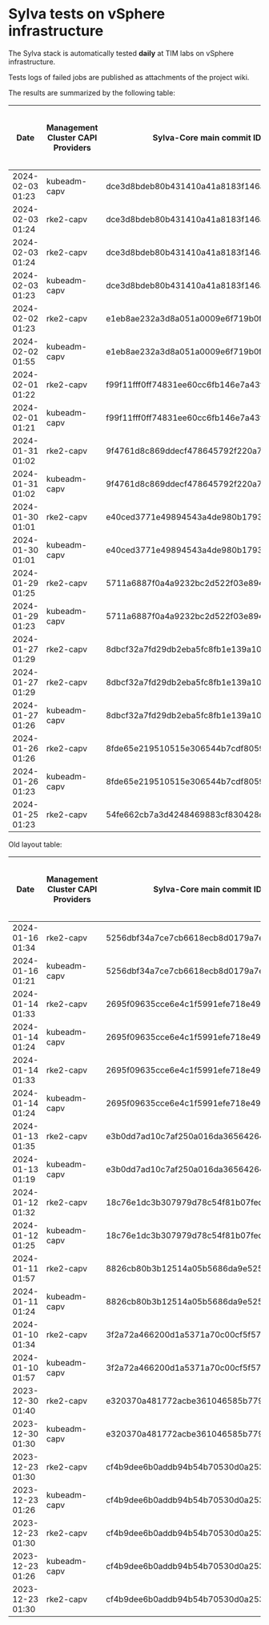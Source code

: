 # Sylva tests on vSphere infrastructure

The Sylva stack is automatically tested **daily** at TIM labs on vSphere infrastructure.

Tests logs of failed jobs are published as attachments of the project wiki.

The results are summarized by the following table:

| Date                      | Management Cluster CAPI Providers | Sylva-Core main commit ID        | Management cluster result                    | Workload cluster result              | Test logs (only for failed tests) |
|---------------------------|-----------------------------------|----------------------------------|----------------------------------------------|--------------------------------------|-----------------------------------|
|2024-02-03 01:23|kubeadm-capv|dce3d8bdeb80b431410a41a8183f146a0fd4ae24|:white_check_mark:|:white_check_mark:||
|2024-02-03 01:24|rke2-capv|dce3d8bdeb80b431410a41a8183f146a0fd4ae24|:white_check_mark:|:white_check_mark:||
|2024-02-03 01:24|rke2-capv|dce3d8bdeb80b431410a41a8183f146a0fd4ae24|:white_check_mark:|:white_check_mark:||
|2024-02-03 01:23|kubeadm-capv|dce3d8bdeb80b431410a41a8183f146a0fd4ae24|:white_check_mark:|:white_check_mark:||
|2024-02-02 01:23|rke2-capv|e1eb8ae232a3d8a051a0009e6f719b0f928c882f|:white_check_mark:|:white_check_mark:|[link](https://gitlab.com/sylva-projects/sylva-core/-/wikis/uploads/62f476a89c637cf7c9a514309f2c4a22/capv-logs.gz)|
|2024-02-02 01:55|kubeadm-capv|e1eb8ae232a3d8a051a0009e6f719b0f928c882f|:x:|N/A|[link](https://gitlab.com/sylva-projects/sylva-core/-/wikis/uploads/62f476a89c637cf7c9a514309f2c4a22/capv-logs.gz)|
|2024-02-01 01:22|rke2-capv|f99f11fff0ff74831ee60cc6fb146e7a43fef885|:white_check_mark:|:x:||
|2024-02-01 01:21|kubeadm-capv|f99f11fff0ff74831ee60cc6fb146e7a43fef885|:white_check_mark:|:x:||
|2024-01-31 01:02|rke2-capv|9f4761d8c869ddecf478645792f220a7417fca65|:x:|N/A|[link](https://gitlab.com/sylva-projects/sylva-core/-/wikis/uploads/d06a59e9cbbd767b6097c9e6ef47d89a/capv-logs.gz)|
|2024-01-31 01:02|kubeadm-capv|9f4761d8c869ddecf478645792f220a7417fca65|:x:|N/A|[link](https://gitlab.com/sylva-projects/sylva-core/-/wikis/uploads/d06a59e9cbbd767b6097c9e6ef47d89a/capv-logs.gz)|
|2024-01-30 01:01|rke2-capv|e40ced3771e49894543a4de980b1793917ce7b77|:x:|N/A|[link](https://gitlab.com/sylva-projects/sylva-core/-/wikis/uploads/a2da3533608850cfd8d4eb7477c05830/capv-logs.gz)|
|2024-01-30 01:01|kubeadm-capv|e40ced3771e49894543a4de980b1793917ce7b77|:x:|N/A|[link](https://gitlab.com/sylva-projects/sylva-core/-/wikis/uploads/a2da3533608850cfd8d4eb7477c05830/capv-logs.gz)|
|2024-01-29 01:25|rke2-capv|5711a6887f0a4a9232bc2d522f03e89478f17535|:white_check_mark:|:white_check_mark:||
|2024-01-29 01:23|kubeadm-capv|5711a6887f0a4a9232bc2d522f03e89478f17535|:white_check_mark:|:white_check_mark:||
|2024-01-27 01:29|rke2-capv|8dbcf32a7fd29db2eba5fc8fb1e139a1070144b0|:white_check_mark:|:white_check_mark:||
|2024-01-27 01:29|rke2-capv|8dbcf32a7fd29db2eba5fc8fb1e139a1070144b0|:white_check_mark:|:white_check_mark:||
|2024-01-27 01:26|kubeadm-capv|8dbcf32a7fd29db2eba5fc8fb1e139a1070144b0|:white_check_mark:|:white_check_mark:||
|2024-01-26 01:26|rke2-capv|8fde65e219510515e306544b7cdf8059833dad5f|:white_check_mark:|:white_check_mark:||
|2024-01-26 01:23|kubeadm-capv|8fde65e219510515e306544b7cdf8059833dad5f|:white_check_mark:|:white_check_mark:||
|2024-01-25 01:23|rke2-capv|54fe662cb7a3d4248469883cf830428c490070b4|:white_check_mark:|:white_check_mark:||

Old layout table:

| Date                      | Management Cluster CAPI Providers | Sylva-Core main commit ID        | Result                                       | Test logs (only for failed tests) |
|---------------------------|-----------------------------------|----------------------------------|----------------------------------------------|-----------------------------------|
|2024-01-16 01:34|rke2-capv|5256dbf34a7ce7cb6618ecb8d0179a7eae5fbd46|:white_check_mark: success||
|2024-01-16 01:21|kubeadm-capv|5256dbf34a7ce7cb6618ecb8d0179a7eae5fbd46|:white_check_mark: success||
|2024-01-14 01:33|rke2-capv|2695f09635cce6e4c1f5991efe718e497702f32b|:white_check_mark: success||
|2024-01-14 01:24|kubeadm-capv|2695f09635cce6e4c1f5991efe718e497702f32b|:white_check_mark: success||
|2024-01-14 01:33|rke2-capv|2695f09635cce6e4c1f5991efe718e497702f32b|:white_check_mark: success||
|2024-01-14 01:24|kubeadm-capv|2695f09635cce6e4c1f5991efe718e497702f32b|:white_check_mark: success||
|2024-01-13 01:35|rke2-capv|e3b0dd7ad10c7af250a016da36564264287586bf|:white_check_mark: success||
|2024-01-13 01:19|kubeadm-capv|e3b0dd7ad10c7af250a016da36564264287586bf|:white_check_mark: success||
|2024-01-12 01:32|rke2-capv|18c76e1dc3b307979d78c54f81b07fec0d80d511|:white_check_mark: success||
|2024-01-12 01:25|kubeadm-capv|18c76e1dc3b307979d78c54f81b07fec0d80d511|:white_check_mark: success||
|2024-01-11 01:57|rke2-capv|8826cb80b3b12514a05b5686da9e52505c577704|:x: failed|[link](https://gitlab.com/sylva-projects/sylva-core/-/wikis/uploads/f8332c73b645753fb674c6ec8d7eeabf/capv-logs.gz)|
|2024-01-11 01:24|kubeadm-capv|8826cb80b3b12514a05b5686da9e52505c577704|:white_check_mark: success||
|2024-01-10 01:34|rke2-capv|3f2a72a466200d1a5371a70c00cf5f57d35b73fe|:white_check_mark: success||
|2024-01-10 01:57|kubeadm-capv|3f2a72a466200d1a5371a70c00cf5f57d35b73fe|:x: failed|[link](https://gitlab.com/sylva-projects/sylva-core/-/wikis/uploads/8138bd7fc116d62d656f66aab4c677ac/capv-logs.gz)|
|2023-12-30 01:40|rke2-capv|e320370a481772acbe361046585b779bc4c772fe|:x: failed|[link](https://gitlab.com/sylva-projects/sylva-core/-/wikis/uploads/17d4ffbdc8036903ad000196987782ea/capv-logs.gz)|
|2023-12-30 01:30|kubeadm-capv|e320370a481772acbe361046585b779bc4c772fe|:x: failed|[link](https://gitlab.com/sylva-projects/sylva-core/-/wikis/uploads/17d4ffbdc8036903ad000196987782ea/capv-logs.gz)|
|2023-12-23 01:30|rke2-capv|cf4b9dee6b0addb94b54b70530d0a25365ba937e|:x: failed|[link](https://gitlab.com/sylva-projects/sylva-core/-/wikis/uploads/758ab1ecc725e797a06261c62cc77788/capv-logs.gz)|
|2023-12-23 01:26|kubeadm-capv|cf4b9dee6b0addb94b54b70530d0a25365ba937e|:white_check_mark: success||
|2023-12-23 01:30|rke2-capv|cf4b9dee6b0addb94b54b70530d0a25365ba937e|:x: failed|[link](https://gitlab.com/sylva-projects/sylva-core/-/wikis/uploads/d3bb7c8c3be36d81a9f9930f81189f56/capv-logs.gz)|
|2023-12-23 01:26|kubeadm-capv|cf4b9dee6b0addb94b54b70530d0a25365ba937e|:white_check_mark: success||
|2023-12-23 01:30|rke2-capv|cf4b9dee6b0addb94b54b70530d0a25365ba937e|:x: failed|[link](https://gitlab.com/sylva-projects/sylva-core/-/wikis/uploads/6e58c059b348d378ad25155a7f3ed1c8/capv-logs.gz)|

